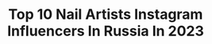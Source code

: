 ---
title: Top 10 Nail Artists Instagram Influencers In Russia In 2023
description: >-
  Find top nail artists Instagram influencers in Russia in 2023. Most popular hashtags: #nailartist #nailblogger #nailstagram.
platform: Instagram
hits: 49
text_top: Discover the top-rated Instagram accounts on inBeat.
text_bottom: Our database aggregates 49 Instagram influencers like this in Russia for you to work with.
profiles:
  - username: "mariapetrzak"
    fullname: >-
      МАНИКЮР СПБ
    bio: >-
      nail artist Maria 📩 direct _͟_͟_͟_͟_͟_͟_͟_͟_͟_͟_͟_͟_͟_͟_͟_͟_͟_͟_͟⠀ ⠀ ✙ @coffeeracer.spb _͟_͟_͟_͟_͟_͟_͟_͟_͟_͟_͟_͟_͟_͟_͟_͟_͟_͟_͟
    location: "Russia"
    followers: 21381
    engagement: 430
    commentsToLikes: 0.007672
    id: ck0twcz5sey3b0i19jxarvfi9
    verified: false
    hashtags: ""
  - username: "svet_nail_67"
    fullname: >-
      МАНИКЮР СМОЛЕНСК ПЕДИКЮР
    bio: >-
      СВЕТЛАНА 💪Nail-artist #svet_nail 🤩 Любитель Ярких Дизайнов ❣️Новых 👸 Записываю 💅моделирование 💅укрепление гелем 💅гельлак В профессии с 2007 Запись📲
    location: "Russia"
    followers: 24910
    engagement: 648
    commentsToLikes: 0.114150
    id: ck6ucwxlrhwcs0j71qrwpckvz
    verified: false
    hashtags: ""
  - username: "nail_art_kapriz"
    fullname: >-
      КУРСЫ МАНИКЮРА И ДИЗАЙНА
    bio: >-
      Кириченко Эльвира ▫️Инструктор школы @nailartist_vseyarusi в г. Новый Уренгой ▫️Инструктор-практик ▫️Информация и запись на ОБУЧЕНИЕ ⬇️⬇️⬇️
    location: "Russia"
    followers: 29264
    engagement: 204
    commentsToLikes: 0.016198
    id: ck8t3y8gz4xcp0j78el9sjnl2
    verified: false
    hashtags: "#valentineday, #minniemouse, #luxio, #gelplay"
  - username: "di_nailartist"
    fullname: >-
      КУРСЫ МАНИКЮРА ⚡️ КАЗАНЬ
    bio: >-
      Привет, я Диана Глухова 🦄 Про идеальный маникюр и дизайн ⚡️ГРУППОВЫЕ и ИНДИВИДУАЛЬНЫЕ курсы узнать здесь ⬇️
    location: "Russia"
    followers: 49185
    engagement: 207
    commentsToLikes: 0.109092
    id: ck5pxuvjpt1370i11skmyneju
    verified: false
    hashtags: ""
  - username: "nailartist_natali"
    fullname: >-
      МАНИКЮР✖️ОБУЧЕНИЕ✖️КОТЕЛЬНИКИ
    bio: >-
      4 года без однотонного😱 🤘🏿Научу ФОТОШОПУ, КЛАССИКЕ и ДИЗАЙНУ 👆🏿Я ПОМОГУ тебе, ведь я как и ты ежедневно работаю с клиентами 👇🏿ОНЛАЙН КУРСЫ👇🏿
    location: "Russia"
    followers: 127095
    engagement: 303
    commentsToLikes: 0.022473
    id: ck0txup0ukigq0i19z7a3l9a7
    verified: false
    hashtags: "#lusso27, #lusso15, #diva008, #lussopremiumblack"
  - username: "alexandrovna_nailartist"
    fullname: >-
      Марина✨КРЕАТИВНЫЙ NAIL БЛОГЕР
    bio: >-
      Сам Микки Маус завидует моим дизайнам, а Дисней нервно курит в сторонке👻⁣⁣⠀ ⁣⁣⠀ Пока мои конкуренты грызут ногти, я создаю шедевры🔥⁣⁣⠀ ⁣⁣⠀ Курсы:
    location: "Russia"
    followers: 91986
    engagement: 187
    commentsToLikes: 0.497325
    id: ck13aceb5pos10i19bvukrm8x
    verified: false
    hashtags: "#nickelodeon, #mknails, #nails, #mickeymousnails"
  - username: "burbalkaa"
    fullname: >-
      Yuliya
    bio: >-
      ✉byrballka@gmail.com 10% off code KADSQkZE @kadsnailart 10% off entire order YULIYA @clearjellystamper
    location: "Russia"
    followers: 3599
    engagement: 636
    commentsToLikes: 0.110424
    id: ck0ucai26gc6c0i1935ywqktk
    verified: false
    hashtags: "#prettynails, #nailswagg, #mymanicure, #nailvideos"
  - username: "nnailtasticc"
    fullname: >-
      Kira
    bio: >-
      💅Nailart & swatches 🌍Estonia 🗨 RU, EN, EE Discount codes @livelovepolish - NNAILTASTICC(10%) @soufeeljewelry - Kiixv15(15%) @fabelesshop - KIRA(10
    location: "Russia"
    followers: 10334
    engagement: 622
    commentsToLikes: 0.028436
    id: ck6tt4mms8ko20j716x1hrdte
    verified: false
    hashtags: "#aengland, #nailitdaily, #nail, #nailartist"
  - username: "cherie_annette_nails"
    fullname: >-
      
    bio: >-
      Я Аня, ко мне на ты💅😘 Жизнь тут @cherie_annette 😊 Ищу лакодрузей 🎀 Тула, Россия 💋 08.01.17 BornPrettyStore 10%: MAMOA10 Beautybigbang 10%: CHERIE
    location: "Russia"
    followers: 3269
    engagement: 809
    commentsToLikes: 0.065312
    id: ck0u6g7rh1xcb0i19misk7z6v
    verified: false
    hashtags: "#masura, #nicolediary, #nailpolish, #beautybigbang"
  - username: "mari_girl2203"
    fullname: >-
      Mariya S
    bio: >-
      I love my nails Thank you for reposting with credit :-) RU. Nijniy Novgorod for collaboration feel free to write me marigirl2203@gmail.com
    location: "Russia"
    followers: 6465
    engagement: 549
    commentsToLikes: 0.145035
    id: ck0ucajrxgcf30i1982fkfxcv
    verified: false
    hashtags: "#polishgirl, #nailswagg, #nailart, #nailideas"
---